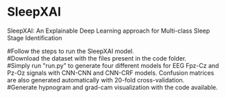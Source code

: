 # SleepXAI

SleepXAI: An Explainable Deep Learning approach for Multi-class Sleep Stage Identification <br />


#Follow the steps to run the SleepXAI model. <br />
#Download the dataset with the files present in the code folder. <br />
#Simply run "run.py" to generate four different models for EEG Fpz-Cz and Pz-Oz signals with CNN-CNN and CNN-CRF models. Confusion matrices are also generated automatically with 20-fold cross-validation. <br /> 
#Generate hypnogram and grad-cam visualization with the code available. <br />

